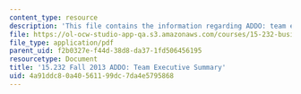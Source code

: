```yaml
---
content_type: resource
description: 'This file contains the information regarding ADDO: team executive summary.'
file: https://ol-ocw-studio-app-qa.s3.amazonaws.com/courses/15-232-business-model-innovation-global-health-in-frontier-markets-fall-2013/4a91ddc80a40561199dc7da4e5795868_MIT15_232F13_t1_excsummary.pdf
file_type: application/pdf
parent_uid: f2b0327e-f44d-38d8-da37-1fd506456195
resourcetype: Document
title: '15.232 Fall 2013 ADDO: Team Executive Summary'
uid: 4a91ddc8-0a40-5611-99dc-7da4e5795868
---
```

